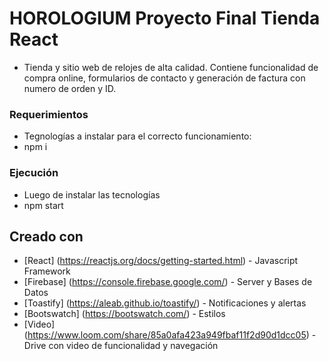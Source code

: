# HOROLOGIUM Proyecto Final Tienda React

- Tienda y sitio web de relojes de alta calidad. Contiene funcionalidad de compra online, formularios de contacto y generación de factura con numero de orden y ID.

### Requerimientos

- Tegnologías a instalar para el correcto funcionamiento:
- npm i 

### Ejecución

- Luego de instalar las tecnologías
- npm start

## Creado con

- [React] (https://reactjs.org/docs/getting-started.html) - Javascript Framework
- [Firebase] (https://console.firebase.google.com/) - Server y Bases de Datos
- [Toastify] (https://aleab.github.io/toastify/) - Notificaciones y alertas
- [Bootswatch] (https://bootswatch.com/) - Estilos
- [Video] (https://www.loom.com/share/85a0afa423a949fbaf11f2d90d1dcc05) - Drive con video de funcionalidad y navegación